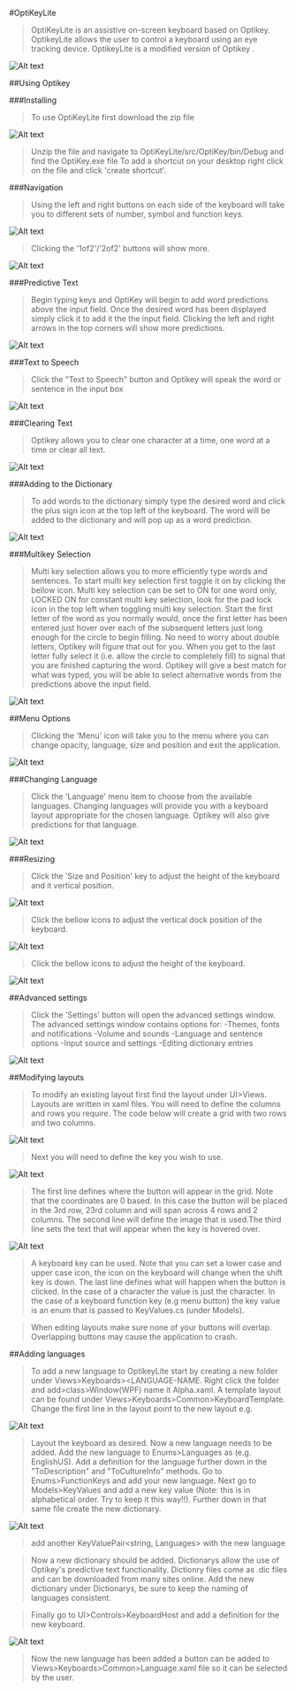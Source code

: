 #OptiKeyLite

>OptiKeyLite is an assistive on-screen keyboard based on Optikey. OptikeyLite allows the user to control a keyboard using an eye tracking device. OptikeyLite is a modified version of Optikey .

![Alt text](/ReadMeImages/Keyboard.PNG)

##Using Optikey

###Installing

>To use OptiKeyLite first download the zip file

![Alt text](/ReadMeImages/download.PNG)

>Unzip the file and navigate to OptiKeyLite/src/OptiKey/bin/Debug and find the OptiKey.exe file
>To add a shortcut on your desktop right click on the file and click 'create shortcut'.

###Navigation

>Using the left and right buttons on each side of the keyboard will take you to different sets of number, symbol and function keys.

![Alt text](/ReadMeImages/NavLeftRight.png)

>Clicking the '1of2'/'2of2' buttons will show more.

![Alt text](/ReadMeImages/NextKeys.PNG)

###Predictive Text

>Begin typing keys and OptiKey will begin to add word predictions above the input field. Once the desired word has been displayed simply click it to add it the the input field. Clicking the left and right arrows in the top corners will show more predictions.

![Alt text](/ReadMeImages/WordPrediction.PNG)

###Text to Speech

>Click the "Text to Speech" button and Optikey will speak the word or sentence in the input box

![Alt text](/ReadMeImages/TextToSpeech.PNG)

###Clearing Text

>Optikey allows you to clear one character at a time, one word at a time or clear all text.

![Alt text](/ReadMeImages/Clearing.png)


###Adding to the Dictionary

>To add words to the dictionary simply type the desired word and click the plus sign icon at the top left of the keyboard. The word will be added to the dictionary and will pop up as a word prediction.

![Alt text](/ReadMeImages/AddToDictionary.png)


###Multikey Selection

>Multi key selection allows you to more efficiently type words and sentences. To start multi key selection first toggle it on by clicking the bellow icon. Multi key selection can be set to ON for one word only, LOCKED ON for constant multi key selection, look for the pad lock icon in the top left when toggling multi key selection. Start the first letter of the word as you normally would, once the first letter has been entered just hover over each of the subsequent letters just long enough for the circle to begin filling. No need to worry about double letters, Optikey will figure that out for you. When you get to the last letter fully select it (i.e. allow the circle to completely fill) to signal that you are finished capturing the word. Optikey will give a best match for what was typed, you will be able to select alternative words from the predictions above the input field.

![Alt text](/ReadMeImages/MultiKeySelection.PNG)


##Menu Options

>Clicking the 'Menu' icon will take you to the menu where you can change opacity, language, size and position and exit the application.

![Alt text](/ReadMeImages/KeyboardMenu.png)


###Changing Language

>Click the 'Language' menu item to choose from the available languages. Changing languages will provide you with a keyboard layout appropriate for the chosen language. Optikey will also give predictions for that language.

![Alt text](/ReadMeImages/MenuLanguage.png)


###Resizing

>Click the 'Size and Position' key to adjust the height of the keyboard and it vertical position.

![Alt text](/ReadMeImages/MenuResizing.png)

>Click the bellow icons to adjust the vertical dock position of the keyboard.

![Alt text](/ReadMeImages/SizeAndPositionDockMenu.png)

>Click the bellow icons to adjust the height of the keyboard.

![Alt text](/ReadMeImages/SizeAndPositionHeightMenu.png)


##Advanced settings

>Click the 'Settings' button will open the advanced settings window. The advanced settings window contains options for:
-Themes, fonts and notifications
-Volume and sounds
-Language and sentence options
-Input source and settings
-Editing dictionary entries

![Alt text](/ReadMeImages/MenuSettings.png)

##Modifying layouts

>To modify an existing layout first find the layout under UI>Views. Layouts are written in xaml files.
>You will need to define the columns and rows you require. The code below will create a grid with two rows and two columns.

![Alt text](/ReadMeImages/LayoutColumnRowDef.PNG)

>Next you will need to define the key you wish to use.

 ![Alt text](/ReadMeImages/ButtonDef.PNG)

 > The first line defines where the button will appear in the grid. Note that the coordinates are 0 based. In this case the button will be placed in the 3rd row, 23rd column and will span across 4 rows and 2 columns. The second line will define the image that is used.The third line sets the text that will appear when the key is hovered over.

  ![Alt text](/ReadMeImages/LetterIconDef.PNG)

>A keyboard key can be used. Note that you can set a lower case and upper case icon, the icon on the keyboard will change when the shift key is down. The last line defines what will happen when the button is clicked. In the case of a character the value is just the character. In the case of a keyboard function key (e.g menu button) the key value is an enum that is passed to KeyValues.cs (under Models).

>When editing layouts make sure none of your buttons will overlap. Overlapping buttons may cause the application to crash.

##Adding languages

>To add a new language to OptikeyLite start by creating a new folder under Views>Keyboards><LANGUAGE-NAME. Right click the folder and add>class>Window(WPF) name it Alpha.xaml. A template layout can be found under Views>Keyboards>Common>KeyboardTemplate. Change the first line in the layout point to the new layout e.g.

![Alt text](/ReadMeImages/LayoutNaming.PNG)

>Layout the keyboard as desired. Now a new language needs to be added. Add the new language to Enums>Languages as <LANGUAGE><COUNTRY> (e.g. EnglishUS). Add a definition for the language further down in the "ToDescription" and "ToCultureInfo" methods. Go to Enums>FunctionKeys and add your new language. Next go to Models>KeyValues and add a new key value (Note: this is in alphabetical order. Try to keep it this way!!). Further down in that same file create the new dictionary.

![Alt text](/ReadMeImages/KeyValueLanguage.PNG)

>add another KeyValuePair<string, Languages> with the new language

>Now a new dictionary should be added. Dictionarys allow the use of Optikey's predictive text functionality. Dictionry files come as .dic files and can be downloaded from many sites online. Add the new dictionary under Dictionarys, be sure to keep the naming of languages consistent.

>Finally go to UI>Controls>KeyboardHost and add a definition for the new keyboard.

![Alt text](/ReadMeImages/KeyboardHostDef.PNG)

>Now the new language has been added a button can be added to Views>Keyboards>Common>Language.xaml file so it can be selected by the user.
